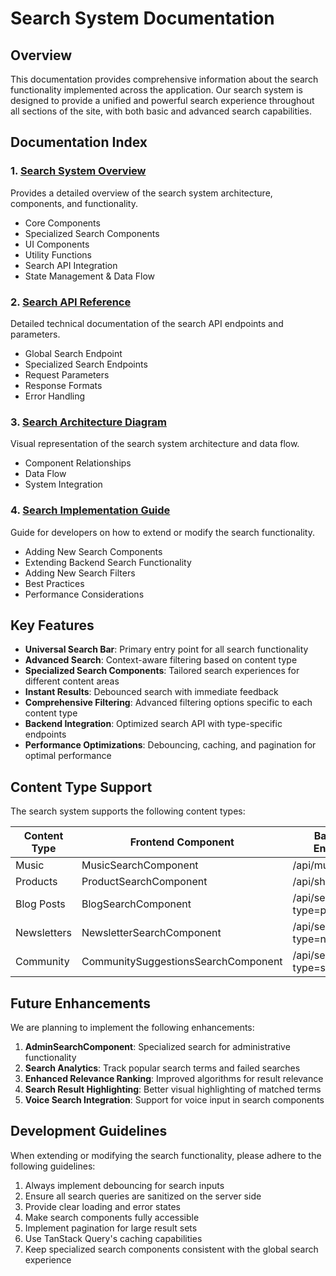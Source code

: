 # Search System Documentation

## Overview
This documentation provides comprehensive information about the search functionality implemented across the application. Our search system is designed to provide a unified and powerful search experience throughout all sections of the site, with both basic and advanced search capabilities.

## Documentation Index

### 1. [Search System Overview](./search-system.md)
Provides a detailed overview of the search system architecture, components, and functionality.
- Core Components
- Specialized Search Components
- UI Components
- Utility Functions
- Search API Integration
- State Management & Data Flow

### 2. [Search API Reference](./search-api-reference.md)
Detailed technical documentation of the search API endpoints and parameters.
- Global Search Endpoint
- Specialized Search Endpoints
- Request Parameters
- Response Formats
- Error Handling

### 3. [Search Architecture Diagram](./search-architecture-diagram.md)
Visual representation of the search system architecture and data flow.
- Component Relationships
- Data Flow
- System Integration

### 4. [Search Implementation Guide](./search-implementation-guide.md)
Guide for developers on how to extend or modify the search functionality.
- Adding New Search Components
- Extending Backend Search Functionality
- Adding New Search Filters
- Best Practices
- Performance Considerations

## Key Features

- **Universal Search Bar**: Primary entry point for all search functionality
- **Advanced Search**: Context-aware filtering based on content type
- **Specialized Search Components**: Tailored search experiences for different content areas
- **Instant Results**: Debounced search with immediate feedback
- **Comprehensive Filtering**: Advanced filtering options specific to each content type
- **Backend Integration**: Optimized search API with type-specific endpoints
- **Performance Optimizations**: Debouncing, caching, and pagination for optimal performance

## Content Type Support

The search system supports the following content types:

| Content Type | Frontend Component | Backend Endpoint |
|--------------|-------------------|-----------------|
| Music | MusicSearchComponent | /api/music/search |
| Products | ProductSearchComponent | /api/shop/search |
| Blog Posts | BlogSearchComponent | /api/search?type=posts |
| Newsletters | NewsletterSearchComponent | /api/search?type=newsletters |
| Community | CommunitySuggestionsSearchComponent | /api/search?type=suggestions |

## Future Enhancements

We are planning to implement the following enhancements:

1. **AdminSearchComponent**: Specialized search for administrative functionality
2. **Search Analytics**: Track popular search terms and failed searches
3. **Enhanced Relevance Ranking**: Improved algorithms for result relevance
4. **Search Result Highlighting**: Better visual highlighting of matched terms
5. **Voice Search Integration**: Support for voice input in search components

## Development Guidelines

When extending or modifying the search functionality, please adhere to the following guidelines:

1. Always implement debouncing for search inputs
2. Ensure all search queries are sanitized on the server side
3. Provide clear loading and error states
4. Make search components fully accessible
5. Implement pagination for large result sets
6. Use TanStack Query's caching capabilities
7. Keep specialized search components consistent with the global search experience